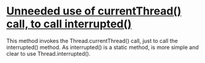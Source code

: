 # [Unneeded use of currentThread() call, to call interrupted() ](https://spotbugs.readthedocs.io/en/latest/bugDescriptions.html#STI_INTERRUPTED_ON_CURRENTTHREAD)

This method invokes the Thread.currentThread() call, just to call the interrupted() method. As interrupted() is a
static method, is more simple and clear to use Thread.interrupted().